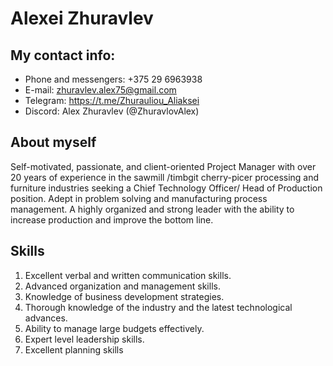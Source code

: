 # Alexei Zhuravlev #
## My contact info: ##
* Phone and messengers: +375 29 6963938 
* E-mail: zhuravlev.alex75@gmail.com
* Telegram: https://t.me/Zhurauliou_Aliaksei
* Discord: Alex Zhuravlev (@ZhuravlovAlex)
## About myself ##
Self-motivated, passionate, and client-oriented Project Manager with over 20 years of experience in the sawmill /timbgit cherry-picer processing and furniture industries seeking a Chief Technology Officer/ Head of Production position. Adept in problem solving and manufacturing process management. A highly organized and strong leader with the ability to increase production and improve the bottom line.
## Skills ##
1. Excellent verbal and written communication skills.
2. Advanced organization and management skills.
3. Knowledge of business development strategies.
4. Thorough knowledge of the industry and the latest technological advances.
5. Ability to manage large budgets effectively.
6. Expert level leadership skills.
7. Excellent planning skills

